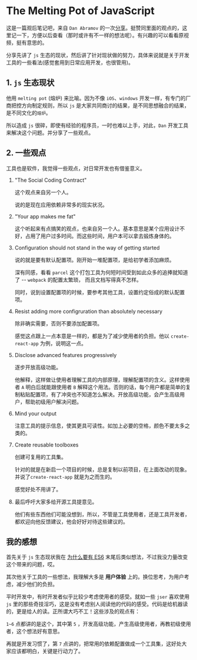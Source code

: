 # The Melting Pot of JavaScript

这是一篇观后笔记吧，来自 `Dan Abramov` 的一次[分享](https://www.youtube.com/watch?v=G39lKaONAlA)。挺赞同里面的观点的，这里记一下，方便以后查看（那时或许有不一样的想法呢）。有兴趣的可以看看原视频，挺有意思的。

分享先讲了 `js` 生态的现状，然后讲了针对现状做的努力，具体来说就是关于开发工具的一些看法(感觉套用到日常应用开发，也很管用)。


## 1. `js` 生态现状

他用 `melting pot` (熔炉) 来比喻。因为不像 `iOS`、`windows` 开发一样，有专门的厂商把控方向制定规则，所以 `js` 是大家共同商讨的结果，是不同思想融合的结果，是不同文化的`熔炉`。

所以造成 `js` 很碎，即使有经验的程序员，一时也难以上手，对此，`Dan` 开发工具来解决这个问题。并分享了一些观点。

## 2. 一些观点

工具也是软件，我觉得一些观点，对日常开发也有借鉴意义。

1. "The Social Coding Contract"
	
	这个观点来自另一个人。
	
	说的是现在应用依赖非常多的现实状况。
	
2. "Your app makes me fat"

	这个听起来有点搞笑的观点，也来自另一个人。基本意思是某个应用设计不好，占用了用户过多时间。而这些时间，用户本可以拿去锻炼身体的。
	
3. Configuration should not stand in the way of getting started

	说的就是要有默认配置项。刚开始一堆配置项，是给初学者添加麻烦。
	
	深有同感，看看 `parcel` 这个打包工具为何短时间受到如此众多的追捧就知道了 -- `webpack` 的配置太繁琐， 而且文档写得真不怎样。
	
	同时，说到设置配置项的时候，要参考其他工具，设置约定俗成的默认配置项。
	
4. Resist adding more configruration than absolutely necessary

	除非确实需要，否则不要添加配置项。
	
	感觉这点跟上一点本意是一样的，都是为了减少使用者的负担。他以 `create-react-app` 为例，说明这一点。
	
5. Disclose advanced features progressively

	逐步开放高级功能。
	
	他解释，这样做让使用者理解工具的内部原理，理解配置项的含义。这样使用者 `A` 明白后就能跟使用者 `B` 解释这个用法。否则的话，每个用户都是简单的复制粘贴配置项，有了冲突也不知道怎么解决。开放高级功能，会产生高级用户，帮助初级用户解决问题。 

6. Mind your output

	注意工具的提示信息，使其更具可读性。如加上必要的空格，颜色不要太多之类的。
	
7. Create reusable toolboxes

	创建可复用的工具集。
	
	针对的就是在新启一个项目的时候，总是复制以前项目，在上面改动的现象。并说了`create-react-app` 就是为之而生的。
	
	感觉好处不用讲了。

8. 最后呼吁大家多给开源工具提意见。

	他们有些东西他们可能没想到，所以，不管是工具使用者，还是工具开发者，都欢迎向他反馈建议，他会好好对待这些建议的。
	
	


## 我的感想

首先关于 `js` 生态现状我在 [为什么要有 ES6](https://github.com/jeyvie/thoughts/blob/master/docs/why_es6.md) 末尾后类似想法，不过我没力量改变这个带来的问题，哎。

其次他关于工具的一些想法，我理解大多是 **用户体验** 上的。换位思考，为用户考虑，减少他们的负担。

平时开发中，有时开发者似乎比较少考虑使用者的感受。就如一些 `jser` 喜欢使用 `js` 里的那些奇技淫巧，这是没有考虑别人阅读他的代码的感受。代码是给机器读的，更是给人的读。正所谓大巧不工！这些涉及的观点有：


`1~6` 点都讲的是这个，其中第 `5` ，开发高级功能，产生高级使用者，再教初级使用者，这个想法好有意思。


再就是开发习惯了，第 `7` 点讲的，把常用的依赖配置做成一个工具集，这好处大家应该都明白，关键是行动力了。


